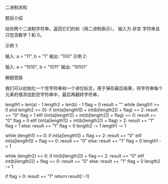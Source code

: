 二进制求和

题目介绍

给你两个二进制字符串，返回它们的和（用二进制表示）。
输入为 非空 字符串且只包含数字 1 和 0。

示例 1:

输入: a = "11", b = "1"
输出: "100"
示例 2:

输入: a = "1010", b = "1011"
输出: "10101"

解题思路

我们可以初始化一个空字符串和一个进位标志，用于保存最后结果，将字符串每个元素的值添加到空字符串中，最后再翻转字符串，

length1 = len(a) - 1
length2 = len(b) - 1
flag = 0
result = ""
while (length1 >= 0 and length2 >= 0):
	if (int(a[length1]) + int(b[length2]) + flag) == 2:
    	result += "0"
        flag = 1
   	elif (int(a[length1]) + int(b[length2]) + flag) == 0:
        result += "0"
        flag = 0
    elif (int(a[length1]) + int(b[length2]) + flag) > 2:
        result += "1"
        flag = 1
   	else:
        result += "1"
        flag = 0
    length2 -= 1
    length1 -= 1
       
while (length1) >= 0:
	if int(a[length1]) + flag == 2:
    	result += "0"
    elif int(a[length1]) + flag == 0:
        result += "0"
    else:
        result += "1"
        flag = 0
    length1 -= 1

while (length2) >= 0:
	if int(b[length2]) + flag == 2:
    	result += "0"
    elif int(b[length2]) + flag == 0:
        result += "0"
   	else:
        result += "1"
        flag = 0
    length2 -= 1
        
if flag > 0:
	result += "1"
return result[::-1]
